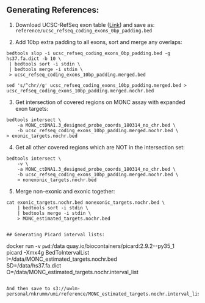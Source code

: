 

## Generating References:

1. Download UCSC-RefSeq exon table ([Link](https://genome.ucsc.edu/cgi-bin/hgTables?hgsid=816668497_kLaRN7zpFAU6zyFw55iYbS4r4D4Q&boolshad.hgta_printCustomTrackHeaders=0&hgta_ctName=tb_refGene&hgta_ctDesc=table+browser+query+on+refGene&hgta_ctVis=pack&hgta_ctUrl=&fbUpBases=200&fbExonBases=10&fbIntronBases=0&fbQual=cds&fbDownBases=200&hgta_doGetBed=get+BED)) and save as: `reference/ucsc_refseq_coding_exons_0bp_padding.bed`

2. Add 10bp extra padding to all exons, sort and merge any overlaps:
```
bedtools slop -i ucsc_refseq_coding_exons_0bp_padding.bed -g hs37.fa.dict -b 10 \
 | bedtools sort -i stdin \
 | bedtools merge -i stdin \
 > ucsc_refseq_coding_exons_10bp_padding.merged.bed

sed 's/^chr//g' ucsc_refseq_coding_exons_10bp_padding.merged.bed > ucsc_refseq_coding_exons_10bp_padding.merged.nochr.bed
```

3. Get intersection of covered regions on MONC assay with expanded exon targets:
```
bedtools intersect \
    -a MONC_ctDNA1.3_designed_probe_coords_180314_no_chr.bed \
    -b ucsc_refseq_coding_exons_10bp_padding.merged.nochr.bed \
> exonic_targets.nochr.bed
```

4. Get all other covered regions which are NOT in the intersection set:
```
bedtools intersect \
    -v \
    -a MONC_ctDNA1.3_designed_probe_coords_180314_no_chr.bed \
    -b ucsc_refseq_coding_exons_10bp_padding.merged.nochr.bed \
    > nonexonic_targets.nochr.bed
```
5. Merge non-exonic and exonic together:

```
cat exonic_targets.nochr.bed nonexonic_targets.nochr.bed \
    | bedtools sort -i stdin \
    | bedtools merge -i stdin \
    > MONC_estimated_targets.nochr.bed


## Generating Picard interval lists:

```
docker run -v `pwd`:/data quay.io/biocontainers/picard:2.9.2--py35_1 \
picard -Xmx4g BedToIntervalList \
I=/data/MONC_estimated_targets.nochr.bed \
SD=/data/hs37.fa.dict \
O=/data/MONC_estimated_targets.nochr.interval_list
```

And then save to s3://uwlm-personal/nkrumm/umi/reference/MONC_estimated_targets.nochr.interval_list

